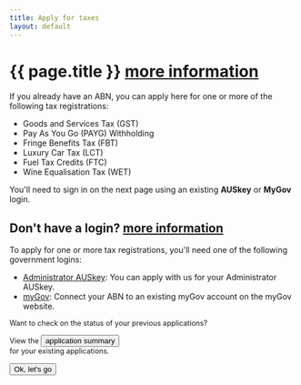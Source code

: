 ```yaml
---
title: Apply for taxes
layout: default
---
```

<h1 id="heading" tabindex="-1">{{ page.title }} <a class="cd-btn help" href="#"><span>more information</span></a></h1>

<div class="grid-row clearfix">
    <div class="col7">
		<p>If you already have an ABN, you can apply here for one or more of the following tax registrations:</p>
		<ul>
			<li>Goods and Services Tax (GST)</li>
			<li>Pay As You Go (PAYG) Withholding</li>
			<li>Fringe Benefits Tax (FBT)</li>
			<li>Luxury Car Tax (LCT)</li>
			<li>Fuel Tax Credits (FTC)</li>
			<li>Wine Equalisation Tax (WET)</li>
		</ul>
        <p>You'll need to sign in on the next page using an existing <strong>AUSkey</strong> or <strong>MyGov</strong> login.</p>
    </div>
    <div class="col5 last">
        <div class="registration-tip">
            <h2>Don't have a login? <a class="cd-btn help" href="#"><span>more information</span></a></h2>
			<p>To apply for one or more tax registrations, you'll need one of the following government logins:</p>
			<ul>
				<li><a href="#">Administrator AUSkey</a>: You can apply with us for your Administrator AUSkey.</li>
				<li><a href="#">myGov</a>: Connect your ABN to an existing myGov account on the myGov website.</li>
			</ul>
        </div>
		<p style="font-size: 90%">Want to check on the status of your previous applications?</p>
		<p style="font-size: 90%">View the <button type="button" class="btn btn-small" onclick="location.href='dashboard'">application summary</button><br>for your existing applications.</p>
    </div>
</div>
<div class="grid-row clearfix">
    <div class="col12 last">
		<p><button type="button" class="btn btn-default" onclick="window.location = 'aba-login.html'">Ok, let's go</button></p>
	</div>
</div>